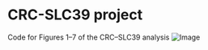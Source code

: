 # CRC-SLC39 project

Code for Figures 1–7 of the CRC–SLC39 analysis
![Image](https://github.com/user-attachments/assets/72a12767-de6d-4948-b33b-fd06615d5242)
